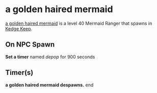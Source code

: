 # a golden haired mermaid



[a golden haired mermaid](/npc/64096) is a level 40 Mermaid Ranger that spawns in [Kedge Keep](/zone/64).



## On NPC Spawn

**Set a timer** named *depop* for 900 seconds


## Timer(s)

**a golden haired mermaid despawns.**
end